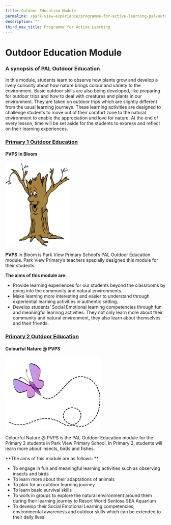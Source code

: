 ```yaml
---
title: Outdoor Education Module
permalink: /park-view-experience/programme-for-active-learning-pal/outdoor-education-module/
description: ""
third_nav_title: Programme for Active Learning
---
```

# **Outdoor Education Module**

### A synopsis of PAL Outdoor Education
In this module, students learn to observe how plants grow and develop a lively curiosity about how nature brings colour and variety to the environment. Basic outdoor skills are also being developed, like preparing for outdoor trips and how to deal with creatures and plants in our environment.
They are taken on outdoor trips which are slightly different from the usual learning journeys. These learning activities are designed to challenge students to move out of their comfort zone to the natural environment to enable the appreciation and love for nature. At the end of every lesson, time will be set aside for the students to express and reflect on their learning experiences.

### <u>Primary 1 Outdoor Education</u>
#### PVPS In Bloom

<img src="/images/Park%20View%20Experience/tree.jpg" style="width:40%">

**PVPS** in Bloom is Park View Primary School’s PAL Outdoor Education module. Park View Primary’s teachers specially designed this module for their students.

**The aims of this module are:**
* Provide learning experiences for our students beyond the classrooms by going into the community and natural environments.
* Make learning more interesting and easier to understand through experiential learning activities in authentic setting.
* Develop students’ Social Emotional learning competencies through fun and meaningful learning activities. They not only learn more about their community and natural environment, they also learn about themselves and their friends.

### <u>Primary 2 Outdoor Education</u>
#### Colourful Nature @ PVPS
<img src="/images/Park%20View%20Experience/butterfly.jpg" style="width:60%">

Colourful Nature @ PVPS is the PAL Outdoor Education module for the Primary 2 students in Park View Primary School. In Primary 2, students will learn more about insects, birds and fishes.

**The aims of this module are as follows: **

* To engage in fun and meaningful learning activities such as observing insects and birds
* To learn more about their adaptations of animals
* To plan for an outdoor learning journey
* To learn basic survival skills
* To work in groups to explore the natural environment around them during their learning journey to Resort World Sentosa SEA Aquarium
* To develop their Social Emotional Learning competencies, environmental awareness and outdoor skills which can be extended to their daily lives.
